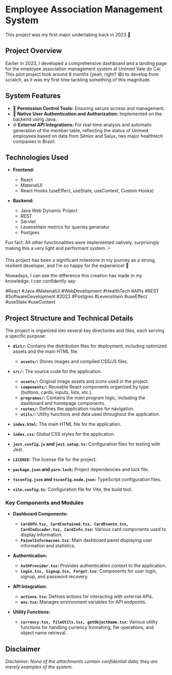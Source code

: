 # Employee Association Management System

This project was my first major undertaking back in 2023 🚀

## Project Overview

Earlier in 2023, I developed a comprehensive dashboard and a landing page for the employee association management system at Unimed Vale do Caí. This pilot project took around 8 months (yeah, right? 😅) to develop from scratch, as it was my first time tackling something of this magnitude.

## System Features

- 🔐 **Permission Control Tools:** Ensuring secure access and management.
- 👤 **Native User Authentication and Authorization:** Implemented on the backend using Java.
- 🌐 **External API Integrations:** For real-time analysis and automatic generation of the member table, reflecting the status of Unimed employees based on data from Sênior and Salux, two major healthtech companies in Brazil.

## Technologies Used

- **Frontend:**
  - React
  - MaterialUI
  - React Hooks (useEffect, useState, useContext, Custom Hooks)

- **Backend:**
  - Java Web Dynamic Project
  - REST
  - Servlet
  - Levenshtein metrics for queries generator
  - Postgres

Fun fact: All other functionalities were implemented natively, surprisingly making this a very light and performant system. ⚡

This project has been a significant milestone in my journey as a strong, resilient developer, and I'm so happy for the experience! 🌟

Nowadays, I can see the difference this creation has made in my knowledge. I can confidently say:

#React #Java #MaterialUI #WebDevelopment #HealthTech #APIs #REST #SoftwareDevelopment #2023 #Postgres #Levenshtein #useEffect #useState #useContext

## Project Structure and Technical Details

The project is organized into several key directories and files, each serving a specific purpose:

- **`dist/`:** Contains the distribution files for deployment, including optimized assets and the main HTML file.
  - **`assets/`:** Stores images and compiled CSS/JS files.

- **`src/`:** The source code for the application.
  - **`assets/`:** Original image assets and icons used in the project.
  - **`components/`:** Reusable React components organized by type (buttons, cards, inputs, lists, etc.).
  - **`programas/`:** Contains the main program logic, including the dashboard and homepage components.
  - **`routes/`:** Defines the application routes for navigation.
  - **`utils/`:** Utility functions and data used throughout the application.

- **`index.html`:** The main HTML file for the application.
- **`index.css`:** Global CSS styles for the application.
- **`jest.config.js` and `jest.setup.ts`:** Configuration files for testing with Jest.
- **`LICENSE`:** The license file for the project.
- **`package.json` and `yarn.lock`:** Project dependencies and lock file.
- **`tsconfig.json` and `tsconfig.node.json`:** TypeScript configuration files.
- **`vite.config.ts`**: Configuration file for Vite, the build tool.

### Key Components and Modules

- **Dashboard Components:**
  - **`CardAFU.tsx, CardContained.tsx, CardEvento.tsx, CardIndicador.tsx, CardInfo.tsx`:** Various card components used to display information.
  - **`PainelInformacoes.tsx`:** Main dashboard panel displaying user information and statistics.

- **Authentication:**
  - **`AuthProvider.tsx`:** Provides authentication context to the application.
  - **`Login.tsx, Signup.tsx, Forgot.tsx`:** Components for user login, signup, and password recovery.

- **API Integration:**
  - **`actions.tsx`:** Defines actions for interacting with external APIs.
  - **`env.tsx`:** Manages environment variables for API endpoints.

- **Utility Functions:**
  - **`currency.tsx, fileUtils.tsx, getObjectName.tsx`:** Various utility functions for handling currency formatting, file operations, and object name retrieval.

## Disclaimer

*Disclaimer: None of the attachments contain confidential data; they are merely examples of the system.*
